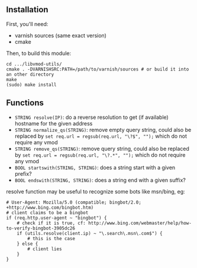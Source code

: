 ## Installation

First, you'll need:
* varnish sources (same exact version)
* cmake

Then, to build this module:
```
cd .../libvmod-utils/
cmake . -DVARNISHSRC:PATH=/path/to/varnish/sources # or build it into an other directory
make
(sudo) make install
```

## Functions

* `STRING resolve(IP)`: do a reverse resolution to get (if available) hostname for the given address
* `STRING normalize_qs(STRING)`: remove empty query string, could also be replaced by `set req.url = regsub(req.url, "\?$", "");` which do not require any vmod
* `STRING remove_qs(STRING)`: remove query string, could also be replaced by `set req.url = regsub(req.url, "\?.*", "");` which do not require any vmod
* `BOOL startswith(STRING, STRING)`: does a string start with a given prefix?
* `BOOL endswith(STRING, STRING)`: does a string end with a given suffix?

resolve function may be useful to recognize some bots like msn/bing, eg:
```
# User-Agent: Mozilla/5.0 (compatible; bingbot/2.0; +http://www.bing.com/bingbot.htm)
# client claims to be a bingbot
if (req.http.user-agent ~ "bingbot") {
    # check if it is true, cf: http://www.bing.com/webmaster/help/how-to-verify-bingbot-3905dc26
    if (utils.resolve(client.ip) ~ "\.search\.msn\.com$") {
        # this is the case
    } else {
        # client lies
    }
}
```
